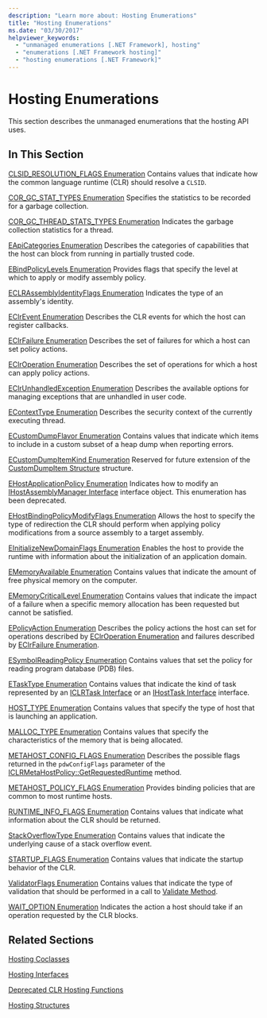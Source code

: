```yaml
---
description: "Learn more about: Hosting Enumerations"
title: "Hosting Enumerations"
ms.date: "03/30/2017"
helpviewer_keywords:
  - "unmanaged enumerations [.NET Framework], hosting"
  - "enumerations [.NET Framework hosting]"
  - "hosting enumerations [.NET Framework]"
---
```

# Hosting Enumerations

This section describes the unmanaged enumerations that the hosting API uses.

## In This Section

 [CLSID_RESOLUTION_FLAGS Enumeration](clsid-resolution-flags-enumeration.md)
 Contains values that indicate how the common language runtime (CLR) should resolve a `CLSID`.

 [COR_GC_STAT_TYPES Enumeration](cor-gc-stat-types-enumeration.md)
 Specifies the statistics to be recorded for a garbage collection.

 [COR_GC_THREAD_STATS_TYPES Enumeration](cor-gc-thread-stats-types-enumeration.md)
 Indicates the garbage collection statistics for a thread.

 [EApiCategories Enumeration](eapicategories-enumeration.md)
 Describes the categories of capabilities that the host can block from running in partially trusted code.

 [EBindPolicyLevels Enumeration](ebindpolicylevels-enumeration.md)
 Provides flags that specify the level at which to apply or modify assembly policy.

 [ECLRAssemblyIdentityFlags Enumeration](eclrassemblyidentityflags-enumeration.md)
 Indicates the type of an assembly's identity.

 [EClrEvent Enumeration](eclrevent-enumeration.md)
 Describes the CLR events for which the host can register callbacks.

 [EClrFailure Enumeration](eclrfailure-enumeration.md)
 Describes the set of failures for which a host can set policy actions.

 [EClrOperation Enumeration](eclroperation-enumeration.md)
 Describes the set of operations for which a host can apply policy actions.

 [EClrUnhandledException Enumeration](eclrunhandledexception-enumeration.md)
 Describes the available options for managing exceptions that are unhandled in user code.

 [EContextType Enumeration](econtexttype-enumeration.md)
 Describes the security context of the currently executing thread.

 [ECustomDumpFlavor Enumeration](ecustomdumpflavor-enumeration.md)
 Contains values that indicate which items to include in a custom subset of a heap dump when reporting errors.

 [ECustomDumpItemKind Enumeration](ecustomdumpitemkind-enumeration.md)
 Reserved for future extension of the [CustomDumpItem Structure](customdumpitem-structure.md) structure.

 [EHostApplicationPolicy Enumeration](ehostapplicationpolicy-enumeration.md)
 Indicates how to modify an [IHostAssemblyManager Interface](ihostassemblymanager-interface.md) interface object. This enumeration has been deprecated.

 [EHostBindingPolicyModifyFlags Enumeration](ehostbindingpolicymodifyflags-enumeration.md)
 Allows the host to specify the type of redirection the CLR should perform when applying policy modifications from a source assembly to a target assembly.

 [EInitializeNewDomainFlags Enumeration](einitializenewdomainflags-enumeration.md)
 Enables the host to provide the runtime with information about the initialization of an application domain.

 [EMemoryAvailable Enumeration](ememoryavailable-enumeration.md)
 Contains values that indicate the amount of free physical memory on the computer.

 [EMemoryCriticalLevel Enumeration](ememorycriticallevel-enumeration.md)
 Contains values that indicate the impact of a failure when a specific memory allocation has been requested but cannot be satisfied.

 [EPolicyAction Enumeration](epolicyaction-enumeration.md)
 Describes the policy actions the host can set for operations described by [EClrOperation Enumeration](eclroperation-enumeration.md) and failures described by [EClrFailure Enumeration](eclrfailure-enumeration.md).

 [ESymbolReadingPolicy Enumeration](esymbolreadingpolicy-enumeration.md)
 Contains values that set the policy for reading program database (PDB) files.

 [ETaskType Enumeration](etasktype-enumeration.md)
 Contains values that indicate the kind of task represented by an [ICLRTask Interface](iclrtask-interface.md) or an [IHostTask Interface](ihosttask-interface.md) interface.

 [HOST_TYPE Enumeration](host-type-enumeration.md)
 Contains values that specify the type of host that is launching an application.

 [MALLOC_TYPE Enumeration](malloc-type-enumeration.md)
 Contains values that specify the characteristics of the memory that is being allocated.

 [METAHOST_CONFIG_FLAGS Enumeration](metahost-config-flags-enumeration.md)
 Describes the possible flags returned in the `pdwConfigFlags` parameter of the [ICLRMetaHostPolicy::GetRequestedRuntime](iclrmetahostpolicy-getrequestedruntime-method.md) method.

 [METAHOST_POLICY_FLAGS Enumeration](metahost-policy-flags-enumeration.md)
 Provides binding policies that are common to most runtime hosts.

 [RUNTIME_INFO_FLAGS Enumeration](runtime-info-flags-enumeration.md)
 Contains values that indicate what information about the CLR should be returned.

 [StackOverflowType Enumeration](stackoverflowtype-enumeration.md)
 Contains values that indicate the underlying cause of a stack overflow event.

 [STARTUP_FLAGS Enumeration](startup-flags-enumeration.md)
 Contains values that indicate the startup behavior of the CLR.

 [ValidatorFlags Enumeration](validatorflags-enumeration.md)
 Contains values that indicate the type of validation that should be performed in a call to [Validate Method](iclrvalidator-validate-method.md).

 [WAIT_OPTION Enumeration](wait-option-enumeration.md)
 Indicates the action a host should take if an operation requested by the CLR blocks.

## Related Sections

 [Hosting Coclasses](hosting-coclasses.md)

 [Hosting Interfaces](hosting-interfaces.md)

 [Deprecated CLR Hosting Functions](deprecated-clr-hosting-functions.md)

 [Hosting Structures](hosting-structures.md)
